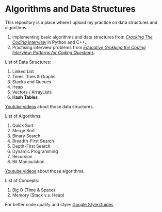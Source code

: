 # Algorithms and Data Structures    

This repository is a place where I upload my practice on data structures and algorithms.
1. Implementing basic algorithms and data structures from [*Cracking The Coding Interview*](http://www.crackingthecodinginterview.com/) in Python and C++.    
2. Practising interview problems from [*Educative Grokking the Coding Interview: Patterns for Coding Questions*](https://www.educative.io/courses/grokking-the-coding-interview).
  
List of Data Structures:  
1. Linked List  
2. Trees, Tries & Graphs  
3. Stacks and Queues  
4. Heap  
5. Vectors / ArrayLists  
6. **Hash Tables**  

[Youtube videos](https://www.youtube.com/playlist?list=PLI1t_8YX-Apv-UiRlnZwqqrRT8D1RhriX) about those data structures.    

List of Algorithms:  
1. Quick Sort  
2. Merge Sort  
3. Binary Search  
4. Breadth-First Search  
5. Depth-First Search  
6. Dynamic Programming    
7. Recursion    
8. Bit Manipulation    

[Youtube videos](https://www.youtube.com/playlist?list=PLI1t_8YX-ApvMthLj56t1Rf-Buio5Y8KL) about those algorithms.    

List of Concepts:  
1. Big O (Time & Space)  
2. Memory (Stack v.s. Heap) 

For better code quality and style: [Google Style Guides](https://github.com/google/styleguide)